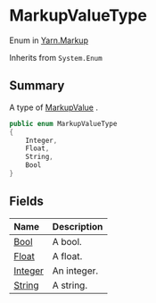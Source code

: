 # MarkupValueType

Enum in [Yarn.Markup](/api/csharp/yarn.markup.md)

Inherits from `System.Enum`

## Summary


A type of  <a href="yarn.markup.markupvalue.md">MarkupValue</a> .


```csharp
public enum MarkupValueType
{
    Integer,
    Float,
    String,
    Bool
}
```

## Fields

|Name|Description|
|:---|:---|
|[Bool](/api/csharp/yarn.markup.markupvaluetype.bool.md)|A bool.|
|[Float](/api/csharp/yarn.markup.markupvaluetype.float.md)|A float.|
|[Integer](/api/csharp/yarn.markup.markupvaluetype.integer.md)|An integer.|
|[String](/api/csharp/yarn.markup.markupvaluetype.string.md)|A string.|

